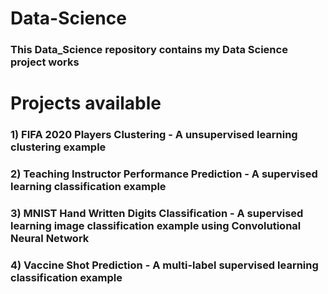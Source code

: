 # Data-Science
### This Data_Science repository contains my Data Science project works
# Projects available
### 1) FIFA 2020 Players Clustering - A unsupervised learning clustering example
### 2) Teaching Instructor Performance Prediction - A supervised learning classification example
### 3) MNIST Hand Written Digits Classification - A supervised learning image classification example using Convolutional Neural Network
### 4) Vaccine Shot Prediction - A multi-label supervised learning classification example
